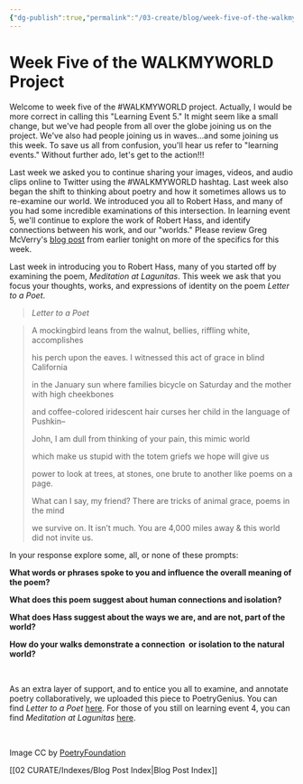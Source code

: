 ```yaml
---
{"dg-publish":true,"permalink":"/03-create/blog/week-five-of-the-walkmyworld-project/","title":"Week Five of the #WALKMYWORLD Project","tags":["poetry","walkmyworld"]}
---
```


# Week Five of the WALKMYWORLD Project

Welcome to week five of the #WALKMYWORLD project. Actually, I would be more correct in calling this "Learning Event 5." It might seem like a small change, but we've had people from all over the globe joining us on the project. We've also had people joining us in waves...and some joining us this week. To save us all from confusion, you'll hear us refer to "learning events." Without further ado, let's get to the action!!!

Last week we asked you to continue sharing your images, videos, and audio clips online to Twitter using the #WALKMYWORLD hashtag. Last week also began the shift to thinking about poetry and how it sometimes allows us to re-examine our world. We introduced you all to Robert Hass, and many of you had some incredible examinations of this intersection. In learning event 5, we'll continue to explore the work of Robert Hass, and identify connections between his work, and our "worlds." Please review Greg McVerry's [blog post](http://jgregorymcverry.com/next-event-in-the-walkmyworld-journey/) from earlier tonight on more of the specifics for this week.

Last week in introducing you to Robert Hass, many of you started off by examining the poem, _Meditation at Lagunitas_. This week we ask that you focus your thoughts, works, and expressions of identity on the poem _Letter to a Poet_.

> _Letter to a Poet_

> A mockingbird leans from the walnut, bellies, riffling white, accomplishes
> 
> his perch upon the eaves. I witnessed this act of grace in blind California
> 
> in the January sun where families bicycle on Saturday and the mother with high cheekbones
> 
> and coffee-colored iridescent hair curses her child in the language of Pushkin–
> 
> John, I am dull from thinking of your pain, this mimic world
> 
> which make us stupid with the totem griefs we hope will give us
> 
> power to look at trees, at stones, one brute to another like poems on a page.
> 
> What can I say, my friend? There are tricks of animal grace, poems in the mind
> 
> we survive on. It isn’t much. You are 4,000 miles away & this world did not invite us.

In your response explore some, all, or none of these prompts:

**What words or phrases spoke to you and influence the overall meaning of the poem?**

**What does this poem suggest about human connections and isolation?**

**What does Hass suggest about the ways we are, and are not, part of the world?**

**How do your walks demonstrate a connection  or isolation to the natural world?**

 

As an extra layer of support, and to entice you all to examine, and annotate poetry collaboratively, we uploaded this piece to PoetryGenius. You can find _Letter to a Poet_ [here](http://poetry.rapgenius.com/Robert-hass-letter-to-a-poet-annotated). For those of you still on learning event 4, you can find _Meditation at Lagunitas_ [here](http://poetry.rapgenius.com/Robert-hass-meditation-at-lagunitas-annotated).

 

Image CC by [PoetryFoundation](http://www.poetryfoundation.org/article/180531)

[[02 CURATE/Indexes/Blog Post Index\|Blog Post Index]]